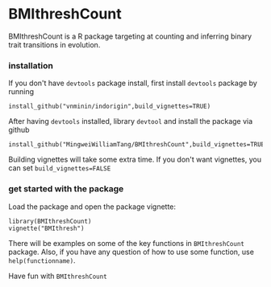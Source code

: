 # BMIthreshCount

BMIthreshCount is a R package targeting at counting and inferring binary trait transitions in evolution. 

### installation 
If you don't have `devtools` package install, first install `devtools` package by running
```
install_github("vnminin/indorigin",build_vignettes=TRUE) 
```
After having  `devtools` installed, library `devtool` and install the package via github
```
install_github("MingweiWilliamTang/BMIthreshCount",build_vignettes=TRUE) 
```
Building vignettes will take some extra time. If you don't want vignettes, you can set `build_vignettes=FALSE`

### get started with the package
Load the package and open the package vignette:

 ```
 library(BMIthreshCount)
 vignette("BMIthresh")
 ```
 There will be examples on some of the key functions in `BMIthreshCount` package. Also, if you have any question of how to use some function, use `help(functionname)`. 
 
 Have fun with `BMIthreshCount`

